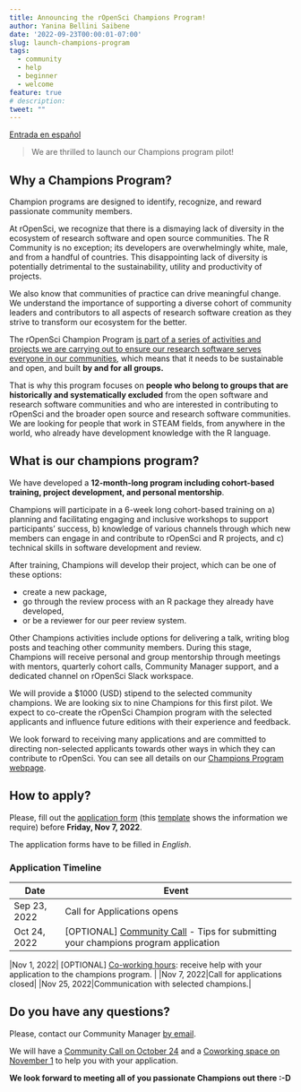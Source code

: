 ```yaml
---
title: Announcing the rOpenSci Champions Program! 
author: Yanina Bellini Saibene
date: '2022-09-23T00:00:01-07:00'
slug: launch-champions-program
tags:
  - community
  - help
  - beginner
  - welcome
feature: true  
# description: 
tweet: "" 
---
```


[Entrada en español](/blog/2022/09/23/launch-champions-program-es/)


> We are thrilled to launch our Champions program pilot!


## Why a Champions Program?

Champion programs are designed to identify, recognize, and reward passionate community members.

At rOpenSci, we recognize that there is a dismaying lack of diversity in the ecosystem of research software and open source communities. The R Community is no exception; its developers are overwhelmingly white, male, and from a handful of countries. This disappointing lack of diversity is potentially detrimental to the sustainability, utility and productivity of projects. 

We also know that communities of practice can drive meaningful change. We understand the importance of supporting a diverse cohort of community leaders and contributors to all aspects of research software creation as they strive to transform our ecosystem for the better.

The rOpenSci Champion Program [is part of a series of activities and projects we are carrying out to ensure our research software serves everyone in our communities](/blog/2021/12/20/inclusive-leadership-program/), which means that it needs to be sustainable and open, and built __by and for all groups.__

That is why this program focuses on __people who belong to groups that are historically and systematically excluded__ from the open software and research software communities and who are interested in contributing to rOpenSci and the broader open source and research software communities.
We are looking for people that work in STEAM fields, from anywhere in the world, who already have development knowledge with the R language. 
## What is our champions program?

We have developed a **12-month-long program including cohort-based training, project development, and personal mentorship**. 

Champions will participate in a 6-week long cohort-based training on a) planning and facilitating engaging and inclusive workshops to support participants’ success, b) knowledge of various channels through which new members can engage in and contribute to rOpenSci and R projects, and c) technical skills in software development and review. 

After training, Champions will develop their project, which can be one of these options: 

- create a new package, 
- go through the review process with an R package they already have developed, 
- or be a reviewer for our peer review system.  

Other Champions activities include options for delivering a talk, writing blog posts and teaching other community members. During this stage, Champions will receive personal and group mentorship through meetings with mentors, quarterly cohort calls, Community Manager support, and a dedicated channel on rOpenSci Slack workspace.

We will provide a $1000 (USD) stipend to the selected community champions.
We are looking six to nine Champions for this first pilot. We expect to co-create the rOpenSci Champion program with the selected applicants and influence future editions with their experience and feedback.

We look forward to receiving many applications and are committed to directing non-selected applicants towards other ways in which they can contribute to rOpenSci.
You can see all details on our [Champions Program webpage](/champions/).


## How to apply?

Please, fill out the [application form]() (this [template]() shows the information we require) before __Friday, Nov 7, 2022__.

The application forms have to be filled in _English_.

### Application Timeline

|Date|Event|
|----|-----|
|Sep 23, 2022|Call for Applications opens|
|Oct 24, 2022| [OPTIONAL] [Community Call](/commcalls/oct2022-champions/) -  Tips for submitting your champions program application

|Nov 1, 2022| [OPTIONAL] [Co-working hours](/events/coworking-2022-11/): receive help with your application to the champions program. |
|Nov 7, 2022|Call for applications closed|
|Nov 25, 2022|Communication with selected champions.|


## Do you have any questions?

Please, contact our Community Manager [by email](mailto:yabellini@ropensci.org). 

We will have a [Community Call on October 24]() and a [Coworking space on November 1](/events/coworking-2022-11/) to help you with your application.


**We look forward to meeting all of you passionate Champions out there :-D**
